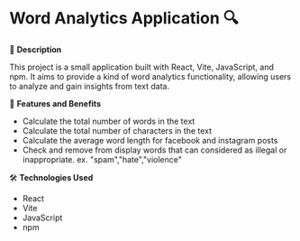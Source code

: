 # Word Analytics Application 🔍

📝 **Description**

This project is a small application built with React, Vite, JavaScript, and npm. It aims to provide a kind of word analytics functionality, allowing users to analyze and gain insights from text data.

🚀 **Features and Benefits**

-   Calculate the total number of words in the text
-   Calculate the total number of characters in the text
-   Calculate the average word length for facebook and instagram posts
-   Check and remove from display words that can considered as illegal or inappropriate. ex. "spam","hate","violence"

🛠️ **Technologies Used**

-   React
-   Vite
-   JavaScript
-   npm
